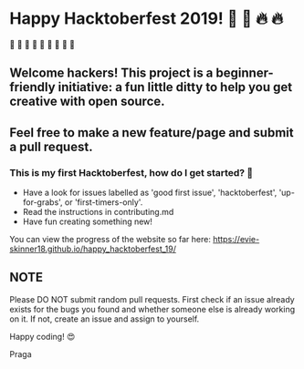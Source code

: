 # Happy Hacktoberfest 2019! :jack_o_lantern: :ghost: :fire: :fire:

:stars: :stars: :stars: :stars: :stars: :stars: :stars: :stars: :stars:
## Welcome hackers! This project is a beginner-friendly initiative: a fun little ditty to help you get creative with open source.
## Feel free to make a new feature/page and submit a pull request.

### This is my first Hacktoberfest, how do I get started?  :rocket:

- Have a look for issues labelled as 'good first issue', 'hacktoberfest', 'up-for-grabs', or 'first-timers-only'.
- Read the instructions in contributing.md
- Have fun creating something new!

You can view the progress of the website so far here: https://evie-skinner18.github.io/happy_hacktoberfest_19/

## NOTE ##
Please DO NOT submit random pull requests. First check if an issue already exists for the bugs you found and whether someone else is already working on it. If not, create an issue and assign to yourself.

Happy coding!
:heart_eyes:


Praga
